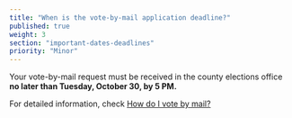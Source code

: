 ```yaml
---
title: "When is the vote-by-mail application deadline?"
published: true
weight: 3
section: "important-dates-deadlines"
priority: "Minor"
---
```


Your vote-by-mail request must be received in the county elections office **no later than Tuesday, October 30, by 5 PM.**  

For detailed information, check [How do I vote by mail?](#menu-item-vote-by-mail)  
